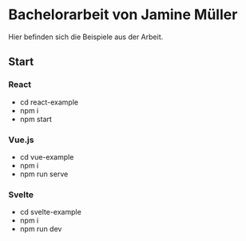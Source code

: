 # Bachelorarbeit von Jamine Müller
Hier befinden sich die Beispiele aus der Arbeit.

## Start 

### React

*  cd react-example
*  npm i
*  npm start

### Vue.js

*  cd vue-example
*  npm i
*  npm run serve

### Svelte

*  cd svelte-example
*  npm i
*  npm run dev
